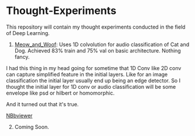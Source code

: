 # Thought-Experiments
This repository will contain my thought experiments conducted in the field of Deep Learning. 

1. [Meow_and_Woof](https://github.com/ayulockin/Thought-Experiments/blob/master/Meow_and_Woof.ipynb): Uses 1D colvolution for audio classification of Cat and Dog. Achieved 83% train and 75% val on basic architecture. Nothing fancy. 

I had this thing in my head going for sometime that 1D Conv like 2D conv can capture simplified feature in the initial layers. Like for an image classification the initial layer usually end up being an edge detector. So I thought the initial layer for 1D conv or audio classification will be some envelope like psd or hilbert or homomorphic. 

And it turned out that it's true.

[NBbviewer](https://nbviewer.jupyter.org/github/ayulockin/Thought-Experiments/blob/master/Meow_and_Woof.ipynb)

2. Coming Soon.
